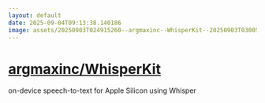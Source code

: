 ```yaml
---
layout: default
date: 2025-09-04T09:13:38.140186
image: assets/20250903T024915260--argmaxinc--WhisperKit--20250903T030051545--cropped.png
---
```


# [argmaxinc/WhisperKit](https://github.com/argmaxinc/WhisperKit)

on-device speech-to-text for Apple Silicon using Whisper
